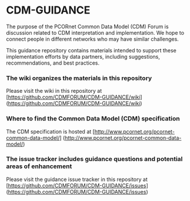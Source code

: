 # CDM-GUIDANCE

The purpose of the PCORnet Common Data Model (CDM) Forum is discussion related to CDM interpretation and implementation. We hope to connect people in different networks who may have similar challenges.

This guidance repository contains materials intended to support these implementation efforts by data partners, including suggestions, recommendations, and best practices. 

### The wiki organizes the materials in this repository
Please visit the wiki in this repository at [https://github.com/CDMFORUM/CDM-GUIDANCE/wiki] (https://github.com/CDMFORUM/CDM-GUIDANCE/wiki)

### Where to find the Common Data Model (CDM) specification
The CDM specification is hosted at [http://www.pcornet.org/pcornet-common-data-model/] (http://www.pcornet.org/pcornet-common-data-model/)

### The issue tracker includes guidance questions and potential areas of enhancement
Please visit the guidance issue tracker in this repository at [https://github.com/CDMFORUM/CDM-GUIDANCE/issues] (https://github.com/CDMFORUM/CDM-GUIDANCE/issues)
